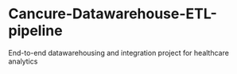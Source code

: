 # Cancure-Datawarehouse-ETL-pipeline
End-to-end datawarehousing and integration project for healthcare analytics
